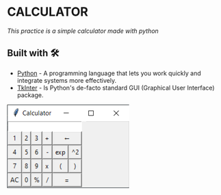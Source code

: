 # CALCULATOR
_This practice is a simple calculator made with python_



## Built with 🛠️

* [Python](https://www.python.org/) - A programming language that lets you work quickly and integrate systems more effectively.
* [TkInter]() - Is Python's de-facto standard GUI (Graphical User Interface) package.

![alt text](./src/calculator.png)